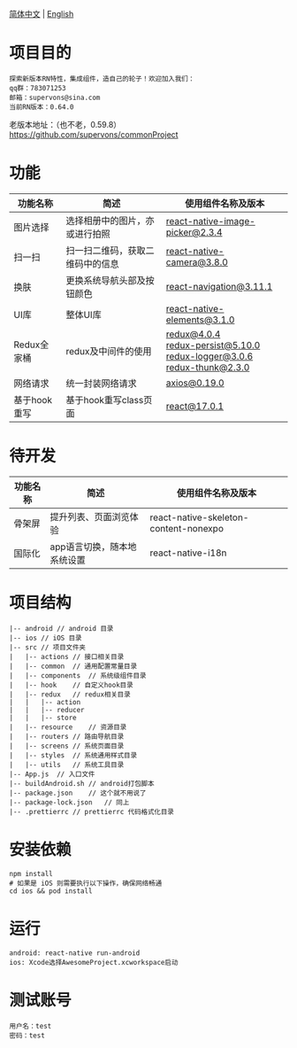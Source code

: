 [简体中文](./README.md) | [English](./README_EN.md)

# 项目目的

    探索新版本RN特性，集成组件，造自己的轮子！欢迎加入我们：
    qq群：783071253
    邮箱：supervons@sina.com
    当前RN版本：0.64.0

老版本地址：（也不老，0.59.8）https://github.com/supervons/commonProject

# 功能

| 功能名称     | 简述                             | 使用组件名称及版本                                           |
| ------------ | -------------------------------- | ------------------------------------------------------------ |
| 图片选择     | 选择相册中的图片，亦或进行拍照   | react-native-image-picker@2.3.4                              |
| 扫一扫       | 扫一扫二维码，获取二维码中的信息 | react-native-camera@3.8.0                                    |
| 换肤         | 更换系统导航头部及按钮颜色       | react-navigation@3.11.1                                      |
| UI库         | 整体UI库                         | react-native-elements@3.1.0                                  |
| Redux全家桶  | redux及中间件的使用              | redux@4.0.4<br />redux-persist@5.10.0<br />redux-logger@3.0.6<br />redux-thunk@2.3.0 |
| 网络请求     | 统一封装网络请求                 | axios@0.19.0                                                 |
| 基于hook重写 | 基于hook重写class页面            | react@17.0.1                                                 |

# 待开发

| 功能名称 | 简述                        | 使用组件名称及版本                    |
| -------- | --------------------------- | ------------------------------------- |
| 骨架屏   | 提升列表、页面浏览体验      | react-native-skeleton-content-nonexpo |
| 国际化   | app语言切换，随本地系统设置 | react-native-i18n                     |

# 项目结构

```
|-- android	// android 目录
|-- ios	// iOS 目录
|-- src	// 项目文件夹
|   |-- actions	// 接口相关目录
|   |-- common	// 通用配置常量目录
|   |-- components	// 系统级组件目录
|   |-- hook	// 自定义hook目录
|   |-- redux	// redux相关目录
|   |   |-- action
|   |   |-- reducer
|   |   |-- store
|   |-- resource	// 资源目录
|   |-- routers	// 路由导航目录
|   |-- screens	// 系统页面目录
|   |-- styles	// 系统通用样式目录
|   |-- utils	// 系统工具目录
|-- App.js	// 入口文件
|-- buildAndroid.sh	// android打包脚本
|-- package.json	// 这个就不用说了
|-- package-lock.json	// 同上
|-- .prettierrc	// prettierrc 代码格式化目录
```

# 安装依赖

```shell
npm install
# 如果是 iOS 则需要执行以下操作，确保网络畅通
cd ios && pod install 
```

# 运行

    android: react-native run-android
    ios: Xcode选择AwesomeProject.xcworkspace启动

# 测试账号

    用户名：test
    密码：test
